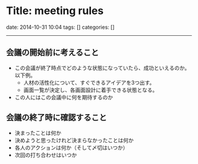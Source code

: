 # Title: meeting rules

date: 2014-10-31 10:04
tags: []
categories: []

---
## 会議の開始前に考えること

* この会議が終了時点でどのような状態になっていたら、成功といえるのか。以下例。
	* 人材の活性化について、すぐできるアイデアを3つ出す。
	* 画面一覧が決定し、各画面設計に着手できる状態となる。
* この人にはこの会議中に何を期待するのか

## 会議の終了時に確認すること

* 決まったことは何か
* 決めようと思ったけれど決まらなかったことは何か
* 各人のアクションは何か（そして〆切はいつか）
* 次回の打ち合わせはいつか

